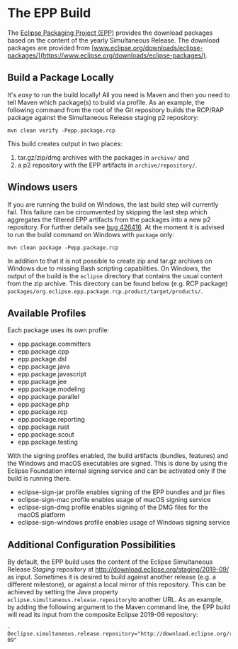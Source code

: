 The EPP Build
=============

The [Eclipse Packaging Project (EPP)](http://www.eclipse.org/epp/) provides 
the download packages based on the content of the yearly Simultaneous Release. 
The download packages are provided from 
[www.eclipse.org/downloads/eclipse-packages/](https://www.eclipse.org/downloads/eclipse-packages/).

Build a Package Locally
-----------------------

It's *easy* to run the build locally! All you need is Maven and then you need 
to tell Maven which package(s) to build via profile. As an example, the following 
command from the root of the Git repository builds the RCP/RAP package against 
the Simultaneous Release staging p2 repository:

    mvn clean verify -Pepp.package.rcp

This build creates output in two places:

1. tar.gz/zip/dmg archives with the packages in `archive/` and
2. a p2 repository with the EPP artifacts in `archive/repository/`.

Windows users
------------- 

If you are running the build on Windows, the last build step will currently fail. 
This failure can be circumvented by skipping the last step which aggregates the 
filtered EPP artifacts from the packages into a new p2 repository. For further 
details see [bug 426416](https://bugs.eclipse.org/bugs/show_bug.cgi?id=426416).
At the moment it is advised to run the build command on Windows with `package` 
only:

    mvn clean package -Pepp.package.rcp

In addition to that it is not possible to create zip and tar.gz archives on 
Windows due to missing Bash scripting capabilities. On Windows, the output of the
build is the `eclipse` directory that contains the usual content from the zip
archive. This directory can be found below (e.g. RCP package) 
`packages/org.eclipse.epp.package.rcp.product/target/products/`.

Available Profiles
------------------

Each package uses its own profile:

- epp.package.committers
- epp.package.cpp
- epp.package.dsl
- epp.package.java
- epp.package.javascript
- epp.package.jee
- epp.package.modeling
- epp.package.parallel
- epp.package.php
- epp.package.rcp
- epp.package.reporting
- epp.package.rust
- epp.package.scout
- epp.package.testing

With the signing profiles enabled, the build artifacts (bundles, features) and the
Windows and macOS executables are signed. This is done by using the Eclipse Foundation 
internal signing service and can be activated only if the build is running there.

- eclipse-sign-jar profile enables signing of the EPP bundles and jar files
- eclipse-sign-mac profile enables usage of macOS signing service
- eclipse-sign-dmg profile enables signing of the DMG files for the macOS platform
- eclipse-sign-windows profile enables usage of Windows signing service

Additional Configuration Possibilities
--------------------------------------

By default, the EPP build uses the content of the Eclipse Simultaneous Release *Staging*
repository at <http://download.eclipse.org/staging/2019-09/> as input. Sometimes it is
desired to build against another release (e.g. a different milestone), or against a local
mirror of this repository. This can be achieved by setting the Java property
`eclipse.simultaneous.release.repository`to another URL. As an example, by adding the
following argument to the Maven command line, the EPP build will read its input from the
composite Eclipse 2019-09 repository:

    -Declipse.simultaneous.release.repository="http://download.eclipse.org/releases/2019-09"
